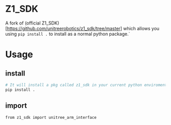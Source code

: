 # Z1_SDK
A fork of (official Z1_SDK)[https://github.com/unitreerobotics/z1_sdk/tree/master] which allows you using `pip install .` to install as a normal python package.`
# Usage
## install
```bash
# It will install a pkg called z1_sdk in your current python enviroment
pip install .
````
## import
```bash
from z1_sdk import unitree_arm_interface
```
